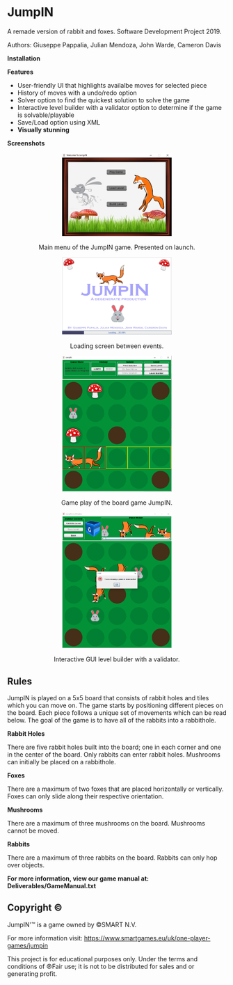 # JumpIN
A remade version of rabbit and foxes. Software Development Project 2019.

Authors: Giuseppe Pappalia, Julian Mendoza, John Warde, Cameron Davis

**Installation**

**Features**

* User-friendly UI that highlights availalbe moves for selected piece
* History of moves with a undo/redo option
* Solver option to find the quickest solution to solve the game
* Interactive level builder with a validator option to determine if the game is solvable/playable
* Save/Load option using XML
* **Visually stunning**

**Screenshots**

<p align="center">
<img src="readme_images/main_menu_screen_shot.png" height="50%" width="50%" title="Main menu of the JumpIN game" alt="Main menu">
<div align="center">Main menu of the JumpIN game. Presented on launch.</div>
</p>
 <p align="center">
<img src="readme_images/load_level_screen_shot.png" height="50%" width="50%" title="Loading screen of the JumpIN game" alt="Loading screen">
<div align="center">Loading screen between events.</div>
</p>
<p align="center">
<img src="readme_images/game_play_screen_shot.png" height="50%" width="50%" title="Game play of the JumpIN game" alt="Game play">
<div align="center">Game play of the board game JumpIN.</div>
</p>
<p align="center">
<img src="readme_images/level_builder_screen_shot.png" height="50%" width="50%" title="Level builder of the JumpIN game" alt="Level builder">
<div align="center">Interactive GUI level builder with a validator.</div>
</p>

## Rules

JumpIN is played on a 5x5 board that consists of rabbit holes and tiles which you can move on. The game starts by positioning different pieces on the board. Each piece follows a unique set of movements which can be read below. The goal of the game is to have all of the rabbits into a rabbithole.

**Rabbit Holes**

There are five rabbit holes built into the board; one in each corner and one in the center of the board. Only rabbits can enter rabbit holes. Mushrooms can initially be placed on a rabbithole.

**Foxes**

There are a maximum of two foxes that are placed horizontally or vertically. Foxes can only slide along their respective orientation.

**Mushrooms**

There are a maximum of three mushrooms on the board. Mushrooms cannot be moved.

**Rabbits**

There are a maximum of three rabbits on the board. Rabbits can only hop over objects.

**For more information, view our game manual at: Deliverables/GameManual.txt**
 
## Copyright ©
JumpIN'™ is a game owned by ©SMART N.V. 

For more information visit: https://www.smartgames.eu/uk/one-player-games/jumpin

This project is for educational purposes only. Under the terms and conditions of ℗Fair use; it is not to be distributed for sales and or generating profit.
